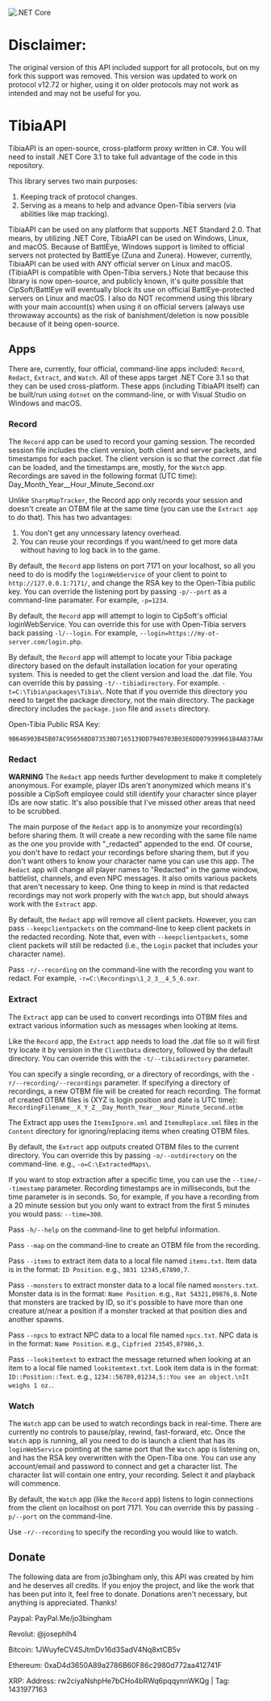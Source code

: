 ![.NET Core](https://github.com/jo3bingham/TibiaAPI/workflows/.NET%20Core/badge.svg)

# Disclaimer:
The original version of this API included support for all protocols, but on my fork this support was removed. This version was updated to work on protocol v12.72 or higher, using it on older protocols may not work as intended and may not be useful for you.

# TibiaAPI
TibiaAPI is an open-source, cross-platform proxy written in C#. You will need to install .NET Core 3.1 to take full advantage of the code in this repository.

This library serves two main purposes:
1. Keeping track of protocol changes.
1. Serving as a means to help and advance Open-Tibia servers (via abilities like map tracking).

TibiaAPI can be used on any platform that supports .NET Standard 2.0. 
That means, by utilizing .NET Core, TibiaAPI can be used on Windows, Linux, and macOS. 
Because of BattlEye, Windows support is limited to official servers not protected by BattlEye (Zuna and Zunera). 
However, currently, TibiaAPI can be used with ANY official server on Linux and macOS. (TibiaAPI is compatible with Open-Tibia servers.) 
Note that because this library is now open-source, and publicly known, it's quite possible that CipSoft/BattlEye will eventually block its use on official BattlEye-protected servers on Linux and macOS. 
I also do NOT recommend using this library with your main account(s) when using it on official servers (always use throwaway accounts) as the risk of banishment/deletion is now possible because of it being open-source.

## Apps
There are, currently, four official, command-line apps included: `Record`, `Redact`, `Extract`, and `Watch`. 
All of these apps target .NET Core 3.1 so that they can be used cross-platform. 
These apps (including TibiaAPI itself) can be built/run using `dotnet` on the command-line, or with Visual Studio on Windows and macOS.

### Record
The `Record` app can be used to record your gaming session. 
The recorded session file includes the client version, both client and server packets, and timestamps for each packet. 
The client version is so that the correct .dat file can be loaded, and the timestamps are, mostly, for the `Watch` app. 
Recordings are saved in the following format (UTC time): Day_Month_Year__Hour_Minute_Second.oxr

Unlike `SharpMapTracker`, the Record app only records your session and doesn't create an OTBM file at the same time (you can use the `Extract app` to do that). 
This has two advantages:
1. You don't get any unncessary latency overhead.
1. You can reuse your recordings if you want/need to get more data without having to log back in to the game.

By default, the `Record` app listens on port 7171 on your localhost, so all you need to do is modify the `loginWebService` of your client to point to `http://127.0.0.1:7171/`, and change the RSA key to the Open-Tibia public key. 
You can override the listening port by passing `-p/--port` as a command-line paramater. 
For example, `-p=1234`.

By default, the `Record` app will attempt to login to CipSoft's official loginWebService. 
You can override this for use with Open-Tibia servers back passing `-l/--login`.
For example, `--login=https://my-ot-server.com/login.php`.

By default, the `Record` app will attempt to locate your Tibia package directory based on the default installation location for your operating system. 
This is needed to get the client version and load the .dat file. 
You can override this by passing `-t/--tibiadirectory`. 
For example. `-t=C:\Tibia\packages\Tibia\`. 
Note that if you override this directory you need to target the package directory, not the main directory. 
The package directory includes the `package.json` file and `assets` directory.

Open-Tibia Public RSA Key:
```
9B646903B45B07AC956568D87353BD7165139DD7940703B03E6DD079399661B4A837AA60561D7CCB9452FA0080594909882AB5BCA58A1A1B35F8B1059B72B1212611C6152AD3DBB3CFBEE7ADC142A75D3D75971509C321C5C24A5BD51FD460F01B4E15BEB0DE1930528A5D3F15C1E3CBF5C401D6777E10ACAAB33DBE8D5B7FF5
```

### Redact
**WARNING** The `Redact` app needs further development to make it completely anonymous. 
For example, player IDs aren't anonymized which means it's possible a CipSoft employee could still identify your character since player IDs are now static. 
It's also possible that I've missed other areas that need to be scrubbed.

The main purpose of the `Redact` app is to anonymize your recording(s) before sharing them. 
It will create a new recording with the same file name as the one you provide with "_redacted" appended to the end. 
Of course, you don't have to redact your recordings before sharing them, but if you don't want others to know your character name you can use this app. 
The `Redact` app will change all player names to "Redacted" in the game window, battlelist, channels, and even NPC messages. 
It also omits various packets that aren't necessary to keep. 
One thing to keep in mind is that redacted recordings may not work properly with the `Watch` app, but should always work with the `Extract` app.

By default, the `Redact` app will remove all client packets. 
However, you can pass `--keepclientpackets` on the command-line to keep client packets in the redacted recording. 
Note that, even with `--keepclientpackets`, some client packets will still be redacted (i.e., the `Login` packet that includes your character name).

Pass `-r/--recording` on the command-line with the recording you want to redact. 
For example, `-r=C:\Recordings\1_2_3__4_5_6.oxr`.

### Extract
The `Extract` app can be used to convert recordings into OTBM files and extract various information such as messages when looking at items. 

Like the `Record` app, the `Extract` app needs to load the .dat file so it will first try locate it by version in the `ClientData` directory, followed by the default directory. 
You can override this with the `-t/--tibiadirectory` parameter.

You can specify a single recording, or a directory of recordings, with the `-r/--recording/--recordings` parameter. 
If specifying a directory of recordings, a new OTBM file will be created for reach recording. 
The format of created OTBM files is (XYZ is login position and date is UTC time): `RecordingFilename__X_Y_Z__Day_Month_Year__Hour_Minute_Second.otbm`

The Extract app uses the `ItemsIgnore.xml` and `ItemsReplace.xml` files in the `Content` directory for ignoring/replacing items when creating OTBM files. 

By default, the `Extract` app outputs created OTBM files to the current directory. 
You can override this by passing `-o/--outdirectory` on the command-line. 
e.g., `-o=C:\ExtractedMaps\`.

If you want to stop extraction after a specific time, you can use the `--time/--timestamp` parameter. 
Recording timestamps are in milliseconds, but the time parameter is in seconds. 
So, for example, if you have a recording from a 20 minute session but you only want to extract from the first 5 minutes you would pass: `--time=300`.

Pass `-h/--help` on the command-line to get helpful information.

Pass `--map` on the command-line to create an OTBM file from the recording.

Pass `--items` to extract item data to a local file named `items.txt`. 
Item data is in the format: `ID Position`. 
e.g., `3031 12345,67890,7`.

Pass `--monsters` to extract monster data to a local file named `monsters.txt`. 
Monster data is in the format: `Name Position`. 
e.g., `Rat 54321,09876,8`. 
Note that monsters are tracked by ID, so it's possible to have more than one creature at/near a position if a monster tracked at that position dies and another spawns.

Pass `--npcs` to extract NPC data to a local file named `npcs.txt`. 
NPC data is in the format: `Name Position`. 
e.g., `Cipfried 23545,87986,3`. 

Pass `--lookitemtext` to extract the message returned when looking at an item to a local file named `lookitemtext.txt`. 
Look item data is in the format: `ID::Position::Text`. 
e.g., `1234::56789,01234,5::You see an object.\nIt weighs 1 oz.`.

### Watch
The `Watch` app can be used to watch recordings back in real-time. 
There are currently no controls to pause/play, rewind, fast-forward, etc. 
Once the `Watch` app is running, all you need to do is launch a client that has its `loginWebService` pointing at the same port that the `Watch` app is listening on, and has the RSA key overwritten with the Open-Tiba one. 
You can use any account/email and password to connect and get a character list. 
The character list will contain one entry, your recording. 
Select it and playback will commence.

By default, the `Watch` app (like the `Record` app) listens to login connections from the client on localhost on port 7171. 
You can override this by passing `-p/--port` on the command-line.

Use `-r/--recording` to specify the recording you would like to watch.

## Donate
The following data are from jo3bingham only, this API was created by him and he deserves all credits.
If you enjoy the project, and like the work that has been put into it, feel free to donate. Donations aren't necessary, but anything is appreciated. Thanks!

Paypal: PayPal.Me/jo3bingham

Revolut: @josephlh4

Bitcoin: 1JWuyfeCV4SJtmDv16d3SadV4Nq8xtCB5v

Ethereum: 0xaD4d3650A89a2786B60F86c2980d772aa412741F

XRP: Address: rw2ciyaNshpHe7bCHo4bRWq6pqqynnWKQg | Tag: 1431977163
